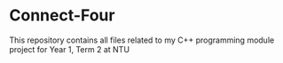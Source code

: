 # Connect-Four
This repository contains all files related to my C++ programming module project for Year 1, Term 2 at NTU
